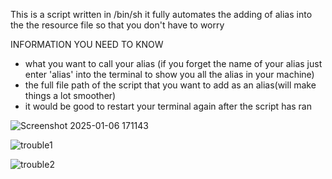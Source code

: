 This is a script written in /bin/sh it fully automates the adding of alias into the the resource file so that you don't have to worry

INFORMATION YOU NEED TO KNOW
- what you want to call your alias (if you forget the name of your alias just enter 'alias' into the terminal to show you all the alias in your machine)
- the full file path of the script that you want to add as an alias(will make things a lot smoother)
- it would be good to restart your terminal again after the script has ran





![Screenshot 2025-01-06 171143](https://github.com/user-attachments/assets/bb3df43d-0212-4d78-8019-7dc7622ec545)





![trouble1](https://github.com/user-attachments/assets/80d4e833-8b8d-4be2-9c31-434115bbe27e)



![trouble2](https://github.com/user-attachments/assets/e054aa13-bdbb-450f-bb05-0f8b0f50e25d)

